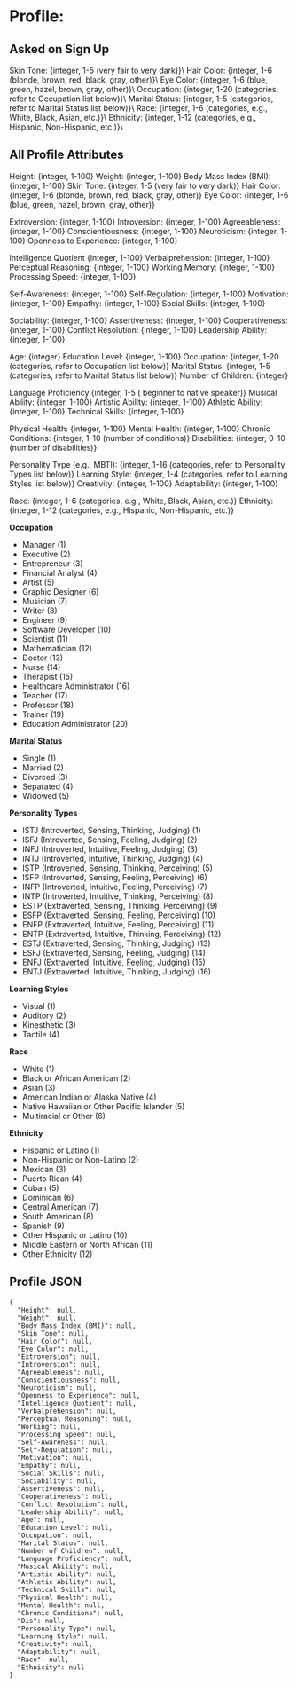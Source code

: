 # Profile:
## Asked on Sign Up
Skin Tone: {integer, 1-5 (very fair to very dark)}\\
Hair Color: {integer, 1-6 (blonde, brown, red, black, gray, other)}\\
Eye Color: {integer, 1-6 (blue, green, hazel, brown, gray, other)}\\
Occupation: {integer, 1-20 (categories, refer to Occupation list below)}\\
Marital Status: {integer, 1-5 (categories, refer to Marital Status list below)}\\
Race: {integer, 1-6 (categories, e.g., White, Black, Asian, etc.)}\\
Ethnicity: {integer, 1-12 (categories, e.g., Hispanic, Non-Hispanic, etc.)}\\

## All Profile Attributes
Height: {integer, 1-100}
Weight: {integer, 1-100}
Body Mass Index (BMI): {integer, 1-100}
Skin Tone: {integer, 1-5 (very fair to very dark)}
Hair Color: {integer, 1-6 (blonde, brown, red, black, gray, other)}
Eye Color: {integer, 1-6 (blue, green, hazel, brown, gray, other)}

Extroversion: {integer, 1-100}
Introversion: {integer, 1-100}
Agreeableness: {integer, 1-100}
Conscientiousness: {integer, 1-100}
Neuroticism: {integer, 1-100}
Openness to Experience: {integer, 1-100}

Intelligence Quotient {integer, 1-100}
Verbalprehension: {integer, 1-100}
Perceptual Reasoning: {integer, 1-100}
Working Memory: {integer, 1-100}
Processing Speed: {integer, 1-100}

Self-Awareness: {integer, 1-100}
Self-Regulation: {integer, 1-100}
Motivation: {integer, 1-100}
Empathy: {integer, 1-100}
Social Skills: {integer, 1-100}

Sociability: {integer, 1-100}
Assertiveness: {integer, 1-100}
Cooperativeness: {integer, 1-100}
Conflict Resolution: {integer, 1-100}
Leadership Ability: {integer, 1-100}

Age: {integer}
Education Level: {integer, 1-100}
Occupation: {integer, 1-20 (categories, refer to Occupation list below)}
Marital Status: {integer, 1-5 (categories, refer to Marital Status list below)}
Number of Children: {integer}

Language Proficiency:{integer, 1-5 ( beginner to native speaker)}
Musical Ability: {integer, 1-100}
Artistic Ability: {integer, 1-100}
Athletic Ability: {integer, 1-100}
Technical Skills: {integer, 1-100}

Physical Health: {integer, 1-100}
Mental Health: {integer, 1-100}
Chronic Conditions: {integer, 1-10 (number of conditions)}
Disabilities: {integer, 0-10 (number of disabilities)}

Personality Type (e.g., MBTI): {integer, 1-16 (categories, refer to Personality Types list below)}
Learning Style: {integer, 1-4 (categories, refer to Learning Styles list below)}
Creativity: {integer, 1-100}
Adaptability: {integer, 1-100}

Race: {integer, 1-6 (categories, e.g., White, Black, Asian, etc.)}
Ethnicity: {integer, 1-12 (categories, e.g., Hispanic, Non-Hispanic, etc.)}

**Occupation**
* Manager (1)
* Executive (2)
* Entrepreneur (3)
* Financial Analyst (4)
* Artist (5)
* Graphic Designer (6)
* Musician (7)
* Writer (8)
* Engineer (9)
* Software Developer (10)
* Scientist (11)
* Mathematician (12)
* Doctor (13)
* Nurse (14)
* Therapist (15)
* Healthcare Administrator (16)
* Teacher (17)
* Professor (18)
* Trainer (19)
* Education Administrator (20)

**Marital Status**
* Single (1)
* Married (2)
* Divorced (3)
* Separated (4)
* Widowed (5)

**Personality Types**
* ISTJ (Introverted, Sensing, Thinking, Judging) (1)
* ISFJ (Introverted, Sensing, Feeling, Judging) (2)
* INFJ (Introverted, Intuitive, Feeling, Judging) (3)
* INTJ (Introverted, Intuitive, Thinking, Judging) (4)
* ISTP (Introverted, Sensing, Thinking, Perceiving) (5)
* ISFP (Introverted, Sensing, Feeling, Perceiving) (6)
* INFP (Introverted, Intuitive, Feeling, Perceiving) (7)
* INTP (Introverted, Intuitive, Thinking, Perceiving) (8)
* ESTP (Extraverted, Sensing, Thinking, Perceiving) (9)
* ESFP (Extraverted, Sensing, Feeling, Perceiving) (10)
* ENFP (Extraverted, Intuitive, Feeling, Perceiving) (11)
* ENTP (Extraverted, Intuitive, Thinking, Perceiving) (12)
* ESTJ (Extraverted, Sensing, Thinking, Judging) (13)
* ESFJ (Extraverted, Sensing, Feeling, Judging) (14)
* ENFJ (Extraverted, Intuitive, Feeling, Judging) (15)
* ENTJ (Extraverted, Intuitive, Thinking, Judging) (16)

**Learning Styles**
* Visual (1)
* Auditory (2)
* Kinesthetic (3)
* Tactile (4)

**Race**
* White (1)
* Black or African American (2)
* Asian (3)
* American Indian or Alaska Native (4)
* Native Hawaiian or Other Pacific Islander (5)
* Multiracial or Other (6)

**Ethnicity**
* Hispanic or Latino (1)
* Non-Hispanic or Non-Latino (2)
* Mexican (3)
* Puerto Rican (4)
* Cuban (5)
* Dominican (6)
* Central American (7)
* South American (8)
* Spanish (9)
* Other Hispanic or Latino (10)
* Middle Eastern or North African (11)
* Other Ethnicity (12)

## Profile JSON
```
{
  "Height": null,
  "Weight": null,
  "Body Mass Index (BMI)": null,
  "Skin Tone": null,
  "Hair Color": null,
  "Eye Color": null,
  "Extroversion": null,
  "Introversion": null,
  "Agreeableness": null,
  "Conscientiousness": null,
  "Neuroticism": null,
  "Openness to Experience": null,
  "Intelligence Quotient": null,
  "Verbalprehension": null,
  "Perceptual Reasoning": null,
  "Working": null,
  "Processing Speed": null,
  "Self-Awareness": null,
  "Self-Regulation": null,
  "Motivation": null,
  "Empathy": null,
  "Social Skills": null,
  "Sociability": null,
  "Assertiveness": null,
  "Cooperativeness": null,
  "Conflict Resolution": null,
  "Leadership Ability": null,
  "Age": null,
  "Education Level": null,
  "Occupation": null,
  "Marital Status": null,
  "Number of Children": null,
  "Language Proficiency": null,
  "Musical Ability": null,
  "Artistic Ability": null,
  "Athletic Ability": null,
  "Technical Skills": null,
  "Physical Health": null,
  "Mental Health": null,
  "Chronic Conditions": null,
  "Dis": null,
  "Personality Type": null,
  "Learning Style": null,
  "Creativity": null,
  "Adaptability": null,
  "Race": null,
  "Ethnicity": null
}
```
